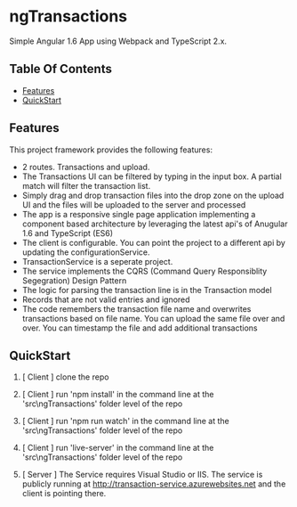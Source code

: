 # ngTransactions

Simple Angular 1.6 App using Webpack and TypeScript 2.x.

## Table Of Contents
- [Features](#Features)
- [QuickStart](#QuickStart)

## Features

This project framework provides the following features:
- 2 routes. Transactions and upload.
- The Transactions UI can be filtered by typing in the input box. A partial match will filter the transaction list.
- Simply drag and drop transaction files into the drop zone on the upload UI and the files will be uploaded to the server and processed
- The app is a responsive single page application implementing a component based architecture by leveraging the latest api's of Anugular 1.6 and TypeScript (ES6)
- The client is configurable. You can point the project to a different api by updating the configurationService.
- TransactionService is a seperate project.
- The service implements the CQRS (Command Query Responsiblity Segegration) Design Pattern
- The logic for parsing the transaction line is in the Transaction model
- Records that are not valid entries and ignored
- The code remembers the transaction file name and overwrites transactions based on file name. You can upload the same file over and over. You can timestamp the file and add additional transactions

## QuickStart
1. [ Client ] clone the repo
2. [ Client ] run 'npm install' in the command line at the 'src\ngTransactions' folder level of the repo
3. [ Client ] run 'npm run watch' in the command line at the 'src\ngTransactions' folder level of the repo
4. [ Client ] run 'live-server' in the command line at the 'src\ngTransactions' folder level of the repo

1. [ Server ] The Service requires Visual Studio or IIS. The service is publicly running at http://transaction-service.azurewebsites.net and the client is pointing there. 

